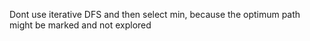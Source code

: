 Dont use iterative DFS and then select min, because the optimum path might be marked and not explored